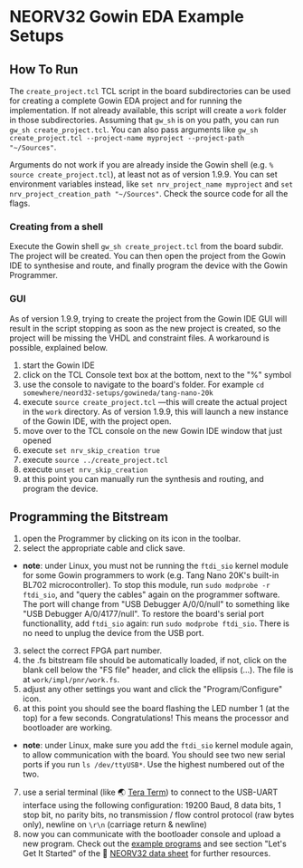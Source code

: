 # NEORV32 Gowin EDA Example Setups

## How To Run

The `create_project.tcl` TCL script in the board subdirectories can be used for creating a complete Gowin EDA project and for running the implementation.
If not already available, this script will create a `work` folder in those subdirectories. Assuming that `gw_sh` is on you path, you can run `gw_sh create_project.tcl`. You can also pass arguments like `gw_sh create_project.tcl --project-name myproject --project-path "~/Sources"`. 

Arguments do not work if you are already inside the Gowin shell (e.g. `% source create_project.tcl`), at least not as of version 1.9.9. You can set environment variables instead, like `set nrv_project_name myproject` and `set nrv_project_creation_path "~/Sources"`. Check the source code for all the flags.

### Creating from a shell

Execute the Gowin shell `gw_sh create_project.tcl` from the board subdir.
The project will be created. You can then open the project from the Gowin IDE to synthesise and route, and finally program the device with the Gowin Programmer.

### GUI

As of version 1.9.9, trying to create the project from the Gowin IDE GUI will result in the script stopping as soon as the new project is created, so the project will be missing the VHDL and constraint files. A workaround is possible, explained below.

1. start the Gowin IDE
2. click on the TCL Console text box at the bottom, next to the "%" symbol
3. use the console to navigate to the board's folder. For example `cd somewhere/neord32-setups/gowineda/tang-nano-20k`
4. execute `source create_project.tcl`  —this will create the actual project in the `work` directory. As of version 1.9.9, this will launch a new instance of the Gowin IDE, with the project open.
5. move over to the TCL console on the new Gowin IDE window that just opened
6. execute `set nrv_skip_creation true`
7. execute `source ../create_project.tcl`
8. execute `unset nrv_skip_creation`
9. at this point you can manually run the synthesis and routing, and program the device.

## Programming the Bitstream

1. open the Programmer by clicking on its icon in the toolbar.
2. select the appropriate cable and click save.
  * **note**: under Linux, you must not be running the `ftdi_sio` kernel module for some Gowin programmers to work (e.g. Tang Nano 20K's built-in BL702 microcontroller). To stop this module, run `sudo modprobe -r ftdi_sio`, and "query the cables" again on the programmer software. The port will change from "USB Debugger A/0/0/null" to something like "USB Debugger A/0/4177/null". To restore the board's serial port functionallity, add `ftdi_sio` again: run `sudo modprobe ftdi_sio`. There is no need to unplug the device from the USB port. 
3. select the correct FPGA part number.
4. the .fs bitstream file should be automatically loaded, if not, click on the blank cell below the "FS file" header, and click the ellipsis (...). The file is at `work/impl/pnr/work.fs`.
5. adjust any other settings you want and click the "Program/Configure" icon.
6. at this point you should see the board flashing the LED number 1 (at the top) for a few seconds. Congratulations! This means the processor and bootloader are working.
  * **note**: under Linux, make sure you add the `ftdi_sio` kernel module again, to allow communication with the board. You should see two new serial ports if you run `ls /dev/ttyUSB*`. Use the highest numbered out of the two.
7. use a serial terminal (like :earth_asia: [Tera Term](https://ttssh2.osdn.jp/index.html.en)) to connect to the USB-UART interface using the following configuration:
19200 Baud, 8 data bits, 1 stop bit, no parity bits, no transmission / flow control protocol (raw bytes only), newline on `\r\n` (carriage return & newline)
8. now you can communicate with the bootloader console and upload a new program. Check out the [example programs](https://github.com/stnolting/neorv32/tree/master/sw/example)
and see section "Let's Get It Started" of the :page_facing_up: [NEORV32 data sheet](https://raw.githubusercontent.com/stnolting/neorv32/master/docs/NEORV32.pdf) for further resources.
